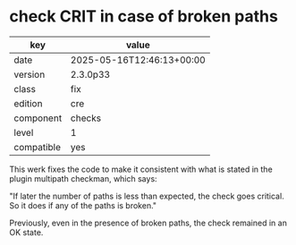 [//]: # (werk v2)
# check CRIT in case of broken paths

key        | value
---------- | ---
date       | 2025-05-16T12:46:13+00:00
version    | 2.3.0p33
class      | fix
edition    | cre
component  | checks
level      | 1
compatible | yes

This werk fixes the code to make it consistent
with what is stated in the plugin multipath checkman, which says:

"If later the number of paths is less than expected, the check goes critical.
So it does if any of the paths is broken."

Previously, even in the presence of broken paths, the check remained in an OK state.
